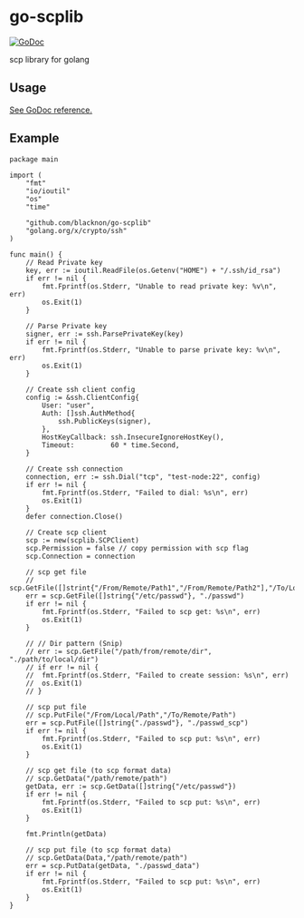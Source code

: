go-scplib
====

[![GoDoc](https://godoc.org/github.com/blacknon/go-scplib?status.svg)](https://godoc.org/github.com/blacknon/go-scplib) 

scp library for golang

## Usage

[See GoDoc reference.](https://godoc.org/github.com/blacknon/go-scplib)

## Example

    package main
    
    import (
        "fmt"
        "io/ioutil"
        "os"
        "time"
    
        "github.com/blacknon/go-scplib"
        "golang.org/x/crypto/ssh"
    )
    
    func main() {
        // Read Private key
        key, err := ioutil.ReadFile(os.Getenv("HOME") + "/.ssh/id_rsa")
        if err != nil {
            fmt.Fprintf(os.Stderr, "Unable to read private key: %v\n", err)
            os.Exit(1)
        }
    
        // Parse Private key
        signer, err := ssh.ParsePrivateKey(key)
        if err != nil {
            fmt.Fprintf(os.Stderr, "Unable to parse private key: %v\n", err)
            os.Exit(1)
        }
    
        // Create ssh client config
        config := &ssh.ClientConfig{
            User: "user",
            Auth: []ssh.AuthMethod{
                ssh.PublicKeys(signer),
            },
            HostKeyCallback: ssh.InsecureIgnoreHostKey(),
            Timeout:         60 * time.Second,
        }
    
        // Create ssh connection
        connection, err := ssh.Dial("tcp", "test-node:22", config)
        if err != nil {
            fmt.Fprintf(os.Stderr, "Failed to dial: %s\n", err)
            os.Exit(1)
        }
        defer connection.Close()
    
        // Create scp client
        scp := new(scplib.SCPClient)
        scp.Permission = false // copy permission with scp flag
        scp.Connection = connection
    
        // scp get file
        // scp.GetFile([]strint{"/From/Remote/Path1","/From/Remote/Path2"],"/To/Local/Path")
        err = scp.GetFile([]string{"/etc/passwd"}, "./passwd")
        if err != nil {
            fmt.Fprintf(os.Stderr, "Failed to scp get: %s\n", err)
            os.Exit(1)
        }
    
        // // Dir pattern (Snip)
        // err := scp.GetFile("/path/from/remote/dir", "./path/to/local/dir")
        // if err != nil {
        //  fmt.Fprintf(os.Stderr, "Failed to create session: %s\n", err)
        //  os.Exit(1)
        // }
    
        // scp put file
        // scp.PutFile("/From/Local/Path","/To/Remote/Path")
        err = scp.PutFile([]string{"./passwd"}, "./passwd_scp")
        if err != nil {
            fmt.Fprintf(os.Stderr, "Failed to scp put: %s\n", err)
            os.Exit(1)
        }
    
        // scp get file (to scp format data)
        // scp.GetData("/path/remote/path")
        getData, err := scp.GetData([]string{"/etc/passwd"})
        if err != nil {
            fmt.Fprintf(os.Stderr, "Failed to scp put: %s\n", err)
            os.Exit(1)
        }
    
        fmt.Println(getData)
    
        // scp put file (to scp format data)
        // scp.GetData(Data,"/path/remote/path")
        err = scp.PutData(getData, "./passwd_data")
        if err != nil {
            fmt.Fprintf(os.Stderr, "Failed to scp put: %s\n", err)
            os.Exit(1)
        }
    }
